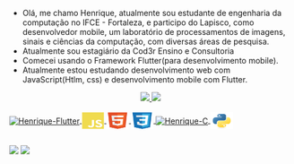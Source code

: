 - Olá, me chamo Henrique, atualmente sou estudante de engenharia da computação no IFCE - Fortaleza, e participo do Lapisco, como desenvolvedor mobile,
  um laboratório de processamentos de imagens, sinais e ciências da computação, com diversas áreas de pesquisa.
- Atualmente sou estagiário da Cod3r Ensino e Consultoria
- Comecei usando o Framework Flutter(para desenvolvimento mobile).
- Atualmente estou estudando desenvolvimento web com JavaScript(Htlm, css) e desenvolvimento mobile com Flutter.

<div align="center">
  <a href="https://github.com/C-Henrique-Almeida">
  <img height="180em" src="https://github-readme-stats.vercel.app/api?username=C-Henrique-Almeida&show_icons=true&theme=dark&include_all_commits=true&count_private=true"/>
  <img height="180em" src="https://github-readme-stats.vercel.app/api/top-langs/?username=C-Henrique-Almeida&layout=compact&langs_count=7&theme=dark"/>
</div>

<div style="display: inline_block"><br>
  <img align="center" alt="Henrique-Flutter" height="30" width="40" src="https://cdn.jsdelivr.net/gh/devicons/devicon/icons/flutter/flutter-original.svg">
  <img align="center" alt="Henrique-Js" height="30" width="40" src="https://raw.githubusercontent.com/devicons/devicon/master/icons/javascript/javascript-plain.svg">
  <img align="center" alt="Henrique-HTML" height="30" width="40" src="https://raw.githubusercontent.com/devicons/devicon/master/icons/html5/html5-original.svg">
  <img align="center" alt="Henrique-CSS" height="30" width="40" src="https://raw.githubusercontent.com/devicons/devicon/master/icons/css3/css3-original.svg">
  <img align="center" alt="Henrique-C" height="30" width="40" src="https://cdn.jsdelivr.net/gh/devicons/devicon/icons/c/c-original.svg">
  <img align="center" alt="Henrique-Python" height="30" width="40" src="https://raw.githubusercontent.com/devicons/devicon/master/icons/python/python-original.svg">            
 
 ##
 <div>
 <a href="https://www.linkedin.com/in/carlos-henrique-o-almeida-a039b119a/"><img src="https://img.shields.io/badge/-LinkedIn-%230077B5?style=for-the-badge&logo=linkedin&logoColor=white" target="_blank"></a>  
  <a href = "mailto:carlos.h.computacao@gmail.com"><img src="https://img.shields.io/badge/-Gmail-%23333?style=for-the-badge&logo=gmail&logoColor=white" target="_blank"></a>  
 </div>
 
